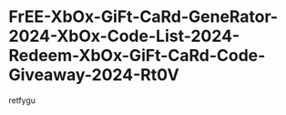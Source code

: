 # FrEE-XbOx-GiFt-CaRd-GeneRator-2024-XbOx-Code-List-2024-Redeem-XbOx-GiFt-CaRd-Code-Giveaway-2024-Rt0V
retfygu

